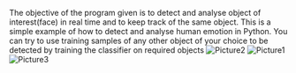 The objective of the program given is to detect and analyse object of interest(face) in real time and to keep track of the same object. This is a simple example of how to detect and analyse human emotion in Python. You can try to use training samples of any other object of your choice to be detected by training the classifier on required objects
![Picture2](https://github.com/user-attachments/assets/76db8177-a34f-4b86-960b-8f8d44790dad)
![Picture1](https://github.com/user-attachments/assets/36efe515-b219-4015-9216-2dc1f4283dbe)
![Picture3](https://github.com/user-attachments/assets/8fcfb370-1d46-4cd9-9b55-39186223c688)
